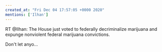 ```yaml
---
created_at: "Fri Dec 04 17:57:05 +0000 2020"
mentions: ['Ilhan']
---
```


RT @Ilhan: The House just voted to federally decriminalize marijuana and expunge nonviolent federal marijuana convictions. 

Don't let anyo…